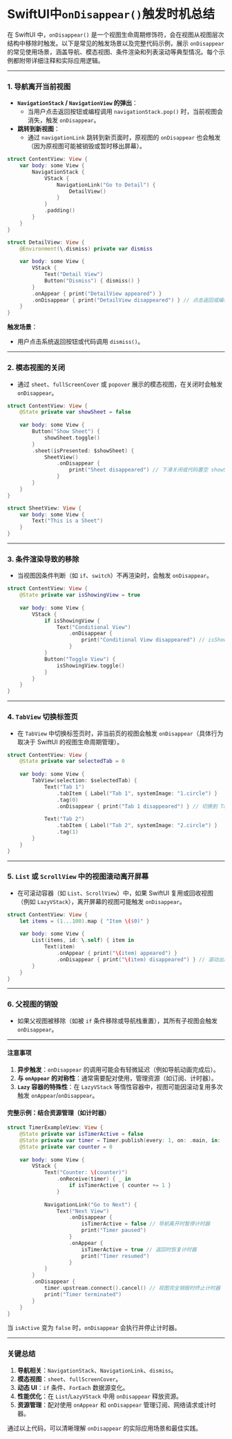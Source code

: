 # SwiftUI中`onDisappear()`触发时机总结



在 SwiftUI 中，`onDisappear()` 是一个视图生命周期修饰符，会在视图从视图层次结构中移除时触发。以下是常见的触发场景以及完整代码示例，展示 `onDisappear` 的常见使用场景，涵盖导航、模态视图、条件渲染和列表滚动等典型情况。每个示例都附带详细注释和实际应用逻辑。

---

### 1. **导航离开当前视图**

   - **`NavigationStack` / `NavigationView` 的弹出**：
     - 当用户点击返回按钮或编程调用 `navigationStack.pop()` 时，当前视图会消失，触发 `onDisappear`。
   - **跳转到新视图**：
     - 通过 `navigationLink` 跳转到新页面时，原视图的 `onDisappear` 也会触发（因为原视图可能被销毁或暂时移出屏幕）。

```swift
struct ContentView: View {
    var body: some View {
        NavigationStack {
            VStack {
                NavigationLink("Go to Detail") {
                    DetailView()
                }
            }
            .padding()
        }
    }
}

struct DetailView: View {
    @Environment(\.dismiss) private var dismiss
    
    var body: some View {
        VStack {
            Text("Detail View")
            Button("Dismiss") { dismiss() }
        }
        .onAppear { print("DetailView appeared") }
        .onDisappear { print("DetailView disappeared") } // 点击返回或编程 dismiss 时触发
    }
}
```
**触发场景**：  
- 用户点击系统返回按钮或代码调用 `dismiss()`。

---

### 2. **模态视图的关闭**

   - 通过 `sheet`、`fullScreenCover` 或 `popover` 展示的模态视图，在关闭时会触发 `onDisappear`。

```swift
struct ContentView: View {
    @State private var showSheet = false
    
    var body: some View {
        Button("Show Sheet") {
            showSheet.toggle()
        }
        .sheet(isPresented: $showSheet) {
            SheetView()
                .onDisappear { 
                    print("Sheet disappeared") // 下滑关闭或代码置空 showSheet 时触发
                }
        }
    }
}

struct SheetView: View {
    var body: some View {
        Text("This is a Sheet")
    }
}
```

---

### 3. **条件渲染导致的移除**

   - 当视图因条件判断（如 `if`、`switch`）不再渲染时，会触发 `onDisappear`。

```swift
struct ContentView: View {
    @State private var isShowingView = true
    
    var body: some View {
        VStack {
            if isShowingView {
                Text("Conditional View")
                    .onDisappear { 
                        print("Conditional View disappeared") // isShowingView 变 false 时触发
                    }
            }
            Button("Toggle View") {
                isShowingView.toggle()
            }
        }
    }
}
```

---

### 4. **`TabView` 切换标签页**

   - 在 `TabView` 中切换标签页时，非当前页的视图会触发 `onDisappear`（具体行为取决于 SwiftUI 的视图生命周期管理）。

```swift
struct ContentView: View {
    @State private var selectedTab = 0
    
    var body: some View {
        TabView(selection: $selectedTab) {
            Text("Tab 1")
                .tabItem { Label("Tab 1", systemImage: "1.circle") }
                .tag(0)
                .onDisappear { print("Tab 1 disappeared") } // 切换到 Tab 2 时触发
            
            Text("Tab 2")
                .tabItem { Label("Tab 2", systemImage: "2.circle") }
                .tag(1)
        }
    }
}
```

---

### 5. **`List` 或 `ScrollView` 中的视图滚动离开屏幕**

   - 在可滚动容器（如 `List`、`ScrollView`）中，如果 SwiftUI 复用或回收视图（例如 `LazyVStack`），离开屏幕的视图可能触发 `onDisappear`。

```swift
struct ContentView: View {
    let items = (1...100).map { "Item \($0)" }
    
    var body: some View {
        List(items, id: \.self) { item in
            Text(item)
                .onAppear { print("\(item) appeared") }
                .onDisappear { print("\(item) disappeared") } // 滚动出屏幕时触发
        }
    }
}
```

---

### 6. **父视图的销毁**

   - 如果父视图被移除（如被 `if` 条件移除或导航栈重置），其所有子视图会触发 `onDisappear`。

---

#### 注意事项

1. **异步触发**：`onDisappear` 的调用可能会有轻微延迟（例如导航动画完成后）。
2. **与 `onAppear` 的对称性**：通常需要配对使用，管理资源（如订阅、计时器）。
3. **`Lazy` 容器的特殊性**：在 `LazyVStack` 等惰性容器中，视图可能因滚动复用多次触发 `onAppear`/`onDisappear`。

#### **完整示例：结合资源管理（如计时器）**

```swift
struct TimerExampleView: View {
    @State private var isTimerActive = false
    @State private var timer = Timer.publish(every: 1, on: .main, in: .common).autoconnect()
    @State private var counter = 0
    
    var body: some View {
        VStack {
            Text("Counter: \(counter)")
                .onReceive(timer) { _ in
                    if isTimerActive { counter += 1 }
                }
            
            NavigationLink("Go to Next") {
                Text("Next View")
                    .onDisappear { 
                        isTimerActive = false // 导航离开时暂停计时器
                        print("Timer paused")
                    }
                    .onAppear { 
                        isTimerActive = true // 返回时恢复计时器
                        print("Timer resumed")
                    }
            }
        }
        .onDisappear { 
            timer.upstream.connect().cancel() // 视图完全销毁时终止计时器
            print("Timer terminated")
        }
    }
}
```

当 `isActive` 变为 `false` 时，`onDisappear` 会执行并停止计时器。

---

### 关键总结
1. **导航相关**：`NavigationStack`、`NavigationLink`、`dismiss`。  
2. **模态视图**：`sheet`、`fullScreenCover`。  
3. **动态 UI**：`if` 条件、`ForEach` 数据源变化。  
4. **性能优化**：在 `List`/`LazyVStack` 中用 `onDisappear` 释放资源。  
5. **资源管理**：配对使用 `onAppear` 和 `onDisappear` 管理订阅、网络请求或计时器。

通过以上代码，可以清晰理解 `onDisappear` 的实际应用场景和最佳实践。
